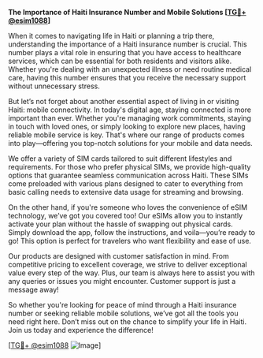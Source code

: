 **The Importance of Haiti Insurance Number and Mobile Solutions [[TG💪+ @esim1088](https://t.me/s/esim1088)]**

When it comes to navigating life in Haiti or planning a trip there, understanding the importance of a Haiti insurance number is crucial. This number plays a vital role in ensuring that you have access to healthcare services, which can be essential for both residents and visitors alike. Whether you're dealing with an unexpected illness or need routine medical care, having this number ensures that you receive the necessary support without unnecessary stress.

But let’s not forget about another essential aspect of living in or visiting Haiti: mobile connectivity. In today's digital age, staying connected is more important than ever. Whether you're managing work commitments, staying in touch with loved ones, or simply looking to explore new places, having reliable mobile service is key. That's where our range of products comes into play—offering you top-notch solutions for your mobile and data needs.

We offer a variety of SIM cards tailored to suit different lifestyles and requirements. For those who prefer physical SIMs, we provide high-quality options that guarantee seamless communication across Haiti. These SIMs come preloaded with various plans designed to cater to everything from basic calling needs to extensive data usage for streaming and browsing. 

On the other hand, if you're someone who loves the convenience of eSIM technology, we’ve got you covered too! Our eSIMs allow you to instantly activate your plan without the hassle of swapping out physical cards. Simply download the app, follow the instructions, and voila—you’re ready to go! This option is perfect for travelers who want flexibility and ease of use.

Our products are designed with customer satisfaction in mind. From competitive pricing to excellent coverage, we strive to deliver exceptional value every step of the way. Plus, our team is always here to assist you with any queries or issues you might encounter. Customer support is just a message away!

So whether you're looking for peace of mind through a Haiti insurance number or seeking reliable mobile solutions, we’ve got all the tools you need right here. Don’t miss out on the chance to simplify your life in Haiti. Join us today and experience the difference!

[[TG💪+ @esim1088](https://t.me/s/esim1088) ![Image](https://i.postimg.cc/Y0z9fWf4/image.png)]